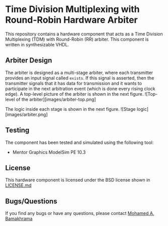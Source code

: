 # Time Division Multiplexing with Round-Robin Hardware Arbiter

This repository contains a hardware component that acts as a Time Division 
Multiplexing (TDM) with Round-Robin (RR) arbiter. This component is written 
in synthesizable VHDL. 

## Arbiter Design
The arbiter is designed as a multi-stage arbiter, where each transmitter 
provides an input signal called `exists`. If this signal is asserted, 
then the transmitter signals that it has data for transmission and 
it wants to participate in the next arbitration event (which is done 
every rising clock edge). A top-level picture of the arbiter is 
shown in the next figure.
![Top-level of the arbiter][images/arbiter-top.png]

The logic inside each stage is shown in the next figure.
![Stage logic][images/arbiter.png]

## Testing
The component has been tested and simulated using the following tool:
- Mentor Graphics ModelSim PE 10.3


## License
This hardware component is licensed under the BSD license shown 
in [LICENSE.md](LICENSE.md)

## Bugs/Questions
If you find any bugs or have any questions, please contact 
[Mohamed A. Bamakhrama](mailto:mohameda@ieee.org)